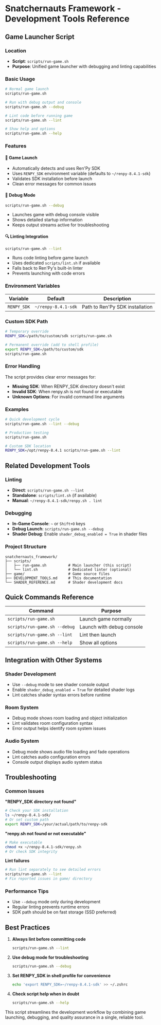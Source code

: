 # Snatchernauts Framework - Development Tools Reference

## Game Launcher Script

### Location
- **Script**: `scripts/run-game.sh`
- **Purpose**: Unified game launcher with debugging and linting capabilities

### Basic Usage

```bash
# Normal game launch
scripts/run-game.sh

# Run with debug output and console
scripts/run-game.sh --debug

# Lint code before running game
scripts/run-game.sh --lint

# Show help and options
scripts/run-game.sh --help
```

### Features

#### 🚀 **Game Launch**
- Automatically detects and uses Ren'Py SDK
- Uses `RENPY_SDK` environment variable (defaults to `~/renpy-8.4.1-sdk`)
- Validates SDK installation before launch
- Clean error messages for common issues

#### 🐛 **Debug Mode**
```bash
scripts/run-game.sh --debug
```
- Launches game with debug console visible
- Shows detailed startup information
- Keeps output streams active for troubleshooting

#### 🔍 **Linting Integration**
```bash
scripts/run-game.sh --lint
```
- Runs code linting before game launch
- Uses dedicated `scripts/lint.sh` if available
- Falls back to Ren'Py's built-in linter
- Prevents launching with code errors

### Environment Variables

| Variable | Default | Description |
|----------|---------|-------------|
| `RENPY_SDK` | `~/renpy-8.4.1-sdk` | Path to Ren'Py SDK installation |

### Custom SDK Path
```bash
# Temporary override
RENPY_SDK=/path/to/custom/sdk scripts/run-game.sh

# Permanent override (add to shell profile)
export RENPY_SDK=/path/to/custom/sdk
scripts/run-game.sh
```

### Error Handling

The script provides clear error messages for:
- **Missing SDK**: When RENPY_SDK directory doesn't exist
- **Invalid SDK**: When renpy.sh is not found or executable
- **Unknown Options**: For invalid command line arguments

### Examples

```bash
# Quick development cycle
scripts/run-game.sh --lint --debug

# Production testing
scripts/run-game.sh

# Custom SDK location
RENPY_SDK=/opt/renpy-8.4.1 scripts/run-game.sh --lint
```

## Related Development Tools

### Linting
- **Direct**: `scripts/run-game.sh --lint`
- **Standalone**: `scripts/lint.sh` (if available)
- **Manual**: `~/renpy-8.4.1-sdk/renpy.sh . lint`

### Debugging
- **In-Game Console**: `~` or `Shift+O` keys
- **Debug Launch**: `scripts/run-game.sh --debug`
- **Shader Debug**: Enable `shader_debug_enabled = True` in shader files

### Project Structure
```
snatchernauts_framework/
├── scripts/
│   ├── run-game.sh          # Main launcher (this script)
│   └── lint.sh              # Dedicated linter (optional)
├── game/                    # Game source files
├── DEVELOPMENT_TOOLS.md     # This documentation
└── SHADER_REFERENCE.md      # Shader development docs
```

## Quick Commands Reference

| Command | Purpose |
|---------|---------|
| `scripts/run-game.sh` | Launch game normally |
| `scripts/run-game.sh --debug` | Launch with debug console |
| `scripts/run-game.sh --lint` | Lint then launch |
| `scripts/run-game.sh --help` | Show all options |

## Integration with Other Systems

### Shader Development
- Use `--debug` mode to see shader console output
- Enable `shader_debug_enabled = True` for detailed shader logs
- Lint catches shader syntax errors before runtime

### Room System
- Debug mode shows room loading and object initialization
- Lint validates room configuration syntax
- Error output helps identify room system issues

### Audio System
- Debug mode shows audio file loading and fade operations
- Lint catches audio configuration errors
- Console output displays audio system status

## Troubleshooting

### Common Issues

**"RENPY_SDK directory not found"**
```bash
# Check your SDK installation
ls ~/renpy-8.4.1-sdk/
# Or set custom path
export RENPY_SDK=/your/actual/path/to/renpy-sdk
```

**"renpy.sh not found or not executable"**
```bash
# Make executable
chmod +x ~/renpy-8.4.1-sdk/renpy.sh
# Or check SDK integrity
```

**Lint failures**
```bash
# Run lint separately to see detailed errors
scripts/run-game.sh --lint
# Fix reported issues in game/ directory
```

### Performance Tips
- Use `--debug` mode only during development
- Regular linting prevents runtime errors
- SDK path should be on fast storage (SSD preferred)

## Best Practices

1. **Always lint before committing code**
   ```bash
   scripts/run-game.sh --lint
   ```

2. **Use debug mode for troubleshooting**
   ```bash
   scripts/run-game.sh --debug
   ```

3. **Set RENPY_SDK in shell profile for convenience**
   ```bash
   echo 'export RENPY_SDK=~/renpy-8.4.1-sdk' >> ~/.zshrc
   ```

4. **Check script help when in doubt**
   ```bash
   scripts/run-game.sh --help
   ```

This script streamlines the development workflow by combining game launching, debugging, and quality assurance in a single, reliable tool.
